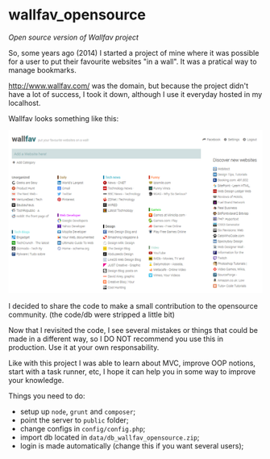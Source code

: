 # wallfav_opensource
*Open source version of Wallfav project*

So, some years ago (2014) I started a project of mine where it was possible for a user to put their favourite websites "in a wall". It was a pratical way to manage bookmarks.

http://www.wallfav.com/ was the domain, but because the project didn't have a lot of success, I took it down, although I use it everyday hosted in my localhost.

Wallfav looks something like this:

<img src="public/img/app-bg.png">

I decided to share the code to make a small contribution to the opensource community. (the code/db were stripped a little bit)

Now that I revisited the code, I see several mistakes or things that could be made in a different way, so I DO NOT recommend you use this in production. Use it at your own responsability.

Like with this project I was able to learn about MVC, improve OOP notions, start with a task runner, etc, I hope it can help you in some way to improve your knowledge.

Things you need to do:
- setup up `node`, `grunt` and `composer`;
- point the server to `public` folder;
- change configs in `config/config.php`;
- import db located in `data/db_wallfav_opensource.zip`;
- login is made automatically (change this if you want several users);
